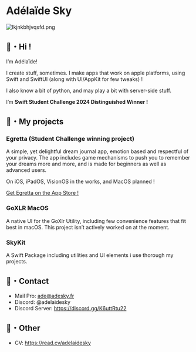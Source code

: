 # Adélaïde Sky

![lkjnkbhjvqsfd.png](https://res.craft.do/user/full/27d0e0f3-b59a-ee06-a894-5b9b0d8a2dcb/doc/0B998F05-2AAA-4382-B535-917C0D65509F/0EEA1C43-9BDD-4746-B215-38479681673F_2/Bz2NxlyLRM8egPnBz6ZCumhsbgHqTDxAPR1y0DqurDsz/lkjnkbhjvqsfd.png)

## 🌸・Hi !
I’m Adélaïde!

I create stuff, sometimes.
I make apps that work on apple platforms, using Swift and SwiftUI (along with UI/AppKit for few tweaks) !

I also know a bit of python, and may play a bit with server-side stuff.

I’m **Swift Student Challenge 2024 Distinguished Winner !**


## 🌱・My projects

### Egretta (Student Challenge winning project)

A simple, yet delightful dream journal app, emotion based and respectful of your privacy.
The app includes game mechanisms to push you to remember your dreams more and more, and is made for beginners as well as advanced users.

On iOS, iPadOS, VisionOS in the works, and MacOS planned !

[Get Egretta on the App Store !](https://apple.co/44pPYhH)

### GoXLR MacOS

A native UI for the GoXlr Utility, including few convenience features that fit best in macOS.
This project isn’t actively worked on at the moment.

### SkyKit

A Swift Package including utilities and UI elements i use thorough my projects.

## 🎏・Contact

- Mail Pro: [ade@adesky.fr](mailto://ade@adesky.fr)
- Discord: @adelaidesky
- Discord Server: https://discord.gg/K6uttRtu22

## 🍵・Other

- CV: https://read.cv/adelaidesky
